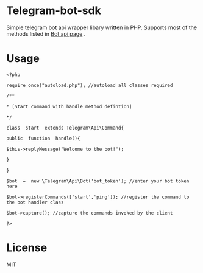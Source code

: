 # Telegram-bot-sdk

Simple telegram bot api wrapper libary written in PHP. Supports most of the methods listed in [Bot api page](https://core.telegram.org/bots/api) .
# Usage

````
<?php

require_once("autoload.php"); //autoload all classes required

/**

* [Start command with handle method defintion]

*/

class  start  extends Telegram\Api\Command{

public  function  handle(){

$this->replyMessage("Welcome to the bot!");

}

}

$bot  =  new \Telegram\Api\Bot('bot_token'); //enter your bot token here

$bot->registerCommands(['start','ping']); //register the command to the bot handler class

$bot->capture(); //capture the commands invoked by the client

?>
````

# License
MIT



